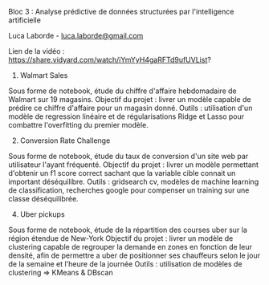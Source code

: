 Bloc 3 : Analyse prédictive de données structurées par l'intelligence artificielle

Luca Laborde - luca.laborde@gmail.com

Lien de la vidéo : https://share.vidyard.com/watch/iYmYyH4gaRFTd9ufUVList?

1. Walmart Sales

Sous forme de notebook, étude du chiffre d'affaire hebdomadaire de Walmart sur 19 magasins.
Objectif du projet : livrer un modèle capable de prédire ce chiffre d'affaire pour un magasin donné.
Outils : utilisation d'un modèle de regression linéaire et de régularisations Ridge et Lasso pour combattre l'overfitting du premier modèle.


2. Conversion Rate Challenge

Sous forme de notebook, étude du taux de conversion d'un site web par utilisateur l'ayant fréquenté.
Objectif du projet : livrer un modèle permettant d'obtenir un f1 score correct sachant que la variable cible connait un important déséquilibre.
Outils : gridsearch cv, modèles de machine learning de classification, recherches google pour compenser un training sur une classe déséquilibrée.

4. Uber pickups

Sous forme de notebook, étude de la répartition des courses uber sur la région étendue de New-York
Objectif du projet : livrer un modèle de clustering capable de regrouper la demande en zones en fonction de leur densité, afin de permettre a uber de positionner ses chauffeurs selon le jour de la semaine et l'heure de la journée
Outils : utilisation de modèles de clustering => KMeans & DBscan
